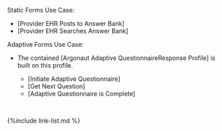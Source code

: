 Static Forms Use Case:

- [Provider EHR Posts to Answer Bank]
- [Provider EHR Searches Answer Bank]

Adaptive Forms Use Case:

- The contained [Argonaut Adaptive QuestionnaireResponse Profile] is built on this profile.

    - [Initiate Adaptive Questionnaire]
    - [Get Next Question]
    - [Adaptive Questionnaire is Complete]

<br />

{%include link-list.md %}
